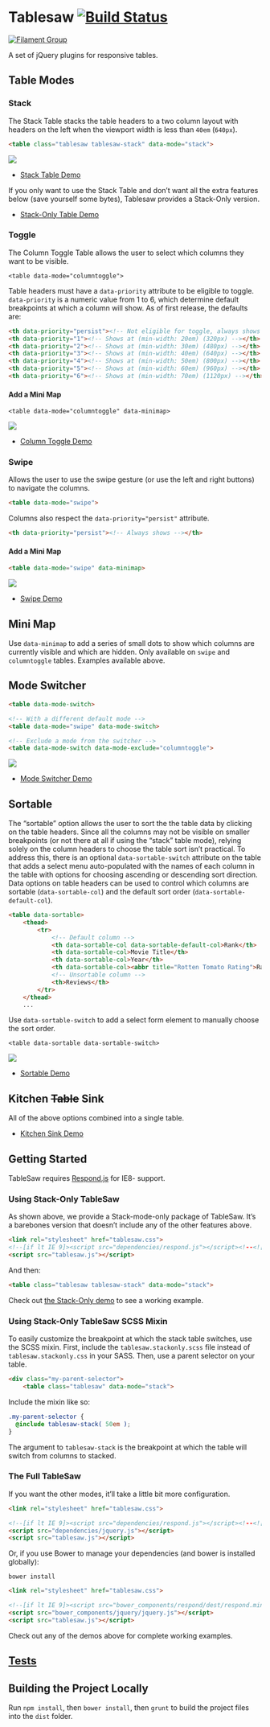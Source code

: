 # Tablesaw [![Build Status](https://img.shields.io/travis/filamentgroup/tablesaw/master.svg)](https://travis-ci.org/filamentgroup/tablesaw)

[![Filament Group](http://filamentgroup.com/images/fg-logo-positive-sm-crop.png) ](http://www.filamentgroup.com/)

A set of jQuery plugins for responsive tables.

## Table Modes

### Stack

The Stack Table stacks the table headers to a two column layout with headers on the left when the viewport width is less than `40em` (`640px`).

```html
<table class="tablesaw tablesaw-stack" data-mode="stack">
```

![](docs/stack.gif)

* [Stack Table Demo](http://filamentgroup.github.io/tablesaw/demo/stack.html)

If you only want to use the Stack Table and don’t want all the extra features below (save yourself some bytes), Tablesaw provides a Stack-Only version.

* [Stack-Only Table Demo](http://filamentgroup.github.io/tablesaw/demo/stackonly.html)

### Toggle

The Column Toggle Table allows the user to select which columns they want to be visible.

    <table data-mode="columntoggle">

Table headers must have a `data-priority` attribute to be eligible to toggle. `data-priority` is a numeric value from 1 to 6, which determine default breakpoints at which a column will show. As of first release, the defaults are:

```html
<th data-priority="persist"><!-- Not eligible for toggle, always shows --></th>
<th data-priority="1"><!-- Shows at (min-width: 20em) (320px) --></th>
<th data-priority="2"><!-- Shows at (min-width: 30em) (480px) --></th>
<th data-priority="3"><!-- Shows at (min-width: 40em) (640px) --></th>
<th data-priority="4"><!-- Shows at (min-width: 50em) (800px) --></th>
<th data-priority="5"><!-- Shows at (min-width: 60em) (960px) --></th>
<th data-priority="6"><!-- Shows at (min-width: 70em) (1120px) --></th>
```

#### Add a Mini Map

    <table data-mode="columntoggle" data-minimap>

![](docs/columntoggle-minimap.gif)

* [Column Toggle Demo](http://filamentgroup.github.io/tablesaw/demo/toggle.html)

### Swipe

Allows the user to use the swipe gesture (or use the left and right buttons) to navigate the columns.

```html
<table data-mode="swipe">
```

Columns also respect the `data-priority="persist"` attribute.

```html
<th data-priority="persist"><!-- Always shows --></th>
```

#### Add a Mini Map

```html
<table data-mode="swipe" data-minimap>
```

![](docs/swipe-minimap.gif)

* [Swipe Demo](http://filamentgroup.github.io/tablesaw/demo/swipe.html)

## Mini Map

Use `data-minimap` to add a series of small dots to show which columns are currently visible and which are hidden. Only available on `swipe` and `columntoggle` tables. Examples available above.

## Mode Switcher

```html
<table data-mode-switch>

<!-- With a different default mode -->
<table data-mode="swipe" data-mode-switch>

<!-- Exclude a mode from the switcher -->
<table data-mode-switch data-mode-exclude="columntoggle">
```

![](docs/mode-switch.gif)

* [Mode Switcher Demo](http://filamentgroup.github.io/tablesaw/demo/modeswitch.html)

## Sortable

The “sortable” option allows the user to sort the the table data by clicking on the table headers. Since all the columns may not be visible on smaller breakpoints (or not there at all if using the “stack” table mode), relying solely on the column headers to choose the table sort isn’t practical. To address this, there is an optional `data-sortable-switch` attribute on the table that adds a select menu auto-populated with the names of each column in the table with options for choosing ascending or descending sort direction. Data options on table headers can be used to control which columns are sortable (`data-sortable-col`) and the default sort order (`data-sortable-default-col`).

```html
<table data-sortable>
    <thead>
        <tr>
            <!-- Default column -->
            <th data-sortable-col data-sortable-default-col>Rank</th>
            <th data-sortable-col>Movie Title</th>
            <th data-sortable-col>Year</th>
            <th data-sortable-col><abbr title="Rotten Tomato Rating">Rating</abbr></th>
            <!-- Unsortable column -->
            <th>Reviews</th>
        </tr>
    </thead>
    ...
```

Use `data-sortable-switch` to add a select form element to manually choose the sort order.

    <table data-sortable data-sortable-switch>

![](docs/sortable.png)

* [Sortable Demo](http://filamentgroup.github.io/tablesaw/demo/sort.html)

## Kitchen ~~Table~~ Sink

All of the above options combined into a single table.

* [Kitchen Sink Demo](http://filamentgroup.github.io/tablesaw/demo/kitchensink.html)

## Getting Started

TableSaw requires [Respond.js](https://github.com/scottjehl/Respond) for IE8- support.

### Using Stack-Only TableSaw

As shown above, we provide a Stack-mode-only package of TableSaw. It’s a barebones version that doesn’t include any of the other features above.

```html
<link rel="stylesheet" href="tablesaw.css">
<!--[if lt IE 9]><script src="dependencies/respond.js"></script><!--<![endif]-->
<script src="tablesaw.js"></script>
```

And then:

```html
<table class="tablesaw tablesaw-stack" data-mode="stack">
```

Check out [the Stack-Only demo](http://filamentgroup.github.io/tablesaw/demo/stackonly.html) to see a working example.

### Using Stack-Only TableSaw SCSS Mixin

To easily customize the breakpoint at which the stack table switches, use the SCSS mixin.  First, include the `tablesaw.stackonly.scss` file instead of `tablesaw.stackonly.css` in your SASS. Then, use a parent selector on your table.

```html
<div class="my-parent-selector">
    <table class="tablesaw" data-mode="stack">
```

Include the mixin like so:

```scss
.my-parent-selector {
  @include tablesaw-stack( 50em );
}
```

The argument to `tablesaw-stack` is the breakpoint at which the table will switch from columns to stacked.

### The Full TableSaw 

If you want the other modes, it’ll take a little bit more configuration.

```html
<link rel="stylesheet" href="tablesaw.css">

<!--[if lt IE 9]><script src="dependencies/respond.js"></script><!--<![endif]-->
<script src="dependencies/jquery.js"></script>
<script src="tablesaw.js"></script>
```

Or, if you use Bower to manage your dependencies (and bower is installed globally):

    bower install

```html
<link rel="stylesheet" href="tablesaw.css">

<!--[if lt IE 9]><script src="bower_components/respond/dest/respond.min.js"></script><!--<![endif]-->
<script src="bower_components/jquery/jquery.js"></script>
<script src="tablesaw.js"></script>
```

Check out any of the demos above for complete working examples.

## [Tests](http://filamentgroup.github.io/tablesaw/test/tablesaw.html)

## Building the Project Locally

Run `npm install`, then `bower install`, then `grunt` to build the project files into the `dist` folder.
